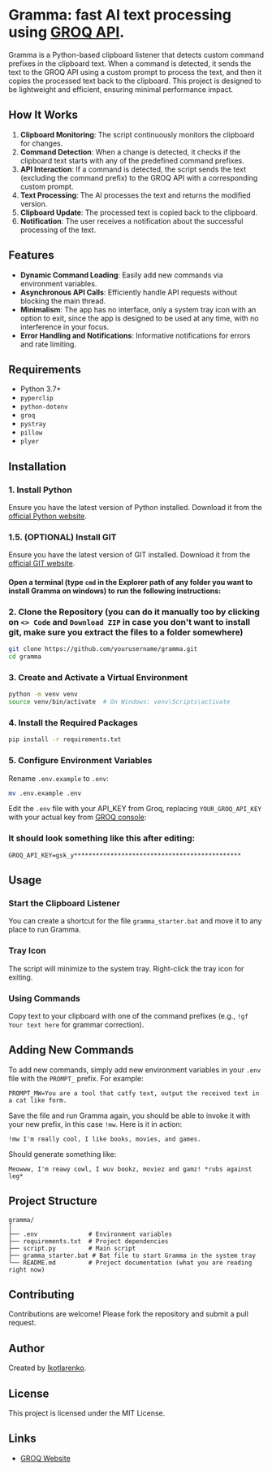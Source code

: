 # Gramma: fast AI text processing using [GROQ API](https://groq.com/).

Gramma is a Python-based clipboard listener that detects custom command prefixes in the clipboard text. When a command is detected, it sends the text to the GROQ API using a custom prompt to process the text, and then it copies the processed text back to the clipboard. This project is designed to be lightweight and efficient, ensuring minimal performance impact.

## How It Works

1. **Clipboard Monitoring**: The script continuously monitors the clipboard for changes.
2. **Command Detection**: When a change is detected, it checks if the clipboard text starts with any of the predefined command prefixes.
3. **API Interaction**: If a command is detected, the script sends the text (excluding the command prefix) to the GROQ API with a corresponding custom prompt.
4. **Text Processing**: The AI processes the text and returns the modified version.
5. **Clipboard Update**: The processed text is copied back to the clipboard.
6. **Notification**: The user receives a notification about the successful processing of the text.

## Features

- **Dynamic Command Loading**: Easily add new commands via environment variables.
- **Asynchronous API Calls**: Efficiently handle API requests without blocking the main thread.
- **Minimalism**: The app has no interface, only a system tray icon with an option to exit, since the app is designed to be used at any time, with no interference in your focus.
- **Error Handling and Notifications**: Informative notifications for errors and rate limiting.

## Requirements

- Python 3.7+
- `pyperclip`
- `python-dotenv`
- `groq`
- `pystray`
- `pillow`
- `plyer`

## Installation

### 1. Install Python

Ensure you have the latest version of Python installed. Download it from the [official Python website](https://www.python.org/downloads/).

### 1.5. (OPTIONAL) Install GIT

Ensure you have the latest version of GIT installed. Download it from the [official GIT website](https://git-scm.com/downloads).

#### Open a terminal (type `cmd` in the Explorer path of any folder you want to install Gramma on windows) to run the following instructions:

### 2. Clone the Repository (you can do it manually too by clicking on `<> Code` and `Download ZIP` in case you don't want to install git, make sure you extract the files to a folder somewhere)

```sh
git clone https://github.com/yourusername/gramma.git
cd gramma
```

### 3. Create and Activate a Virtual Environment

```sh
python -m venv venv
source venv/bin/activate  # On Windows: venv\Scripts\activate
```

### 4. Install the Required Packages

```sh
pip install -r requirements.txt
```

### 5. Configure Environment Variables

Rename `.env.example` to `.env`:

```sh
mv .env.example .env
```

Edit the `.env` file with your API_KEY from Groq, replacing `YOUR_GROQ_API_KEY` with your actual key from [GROQ console](https://console.groq.com/keys):

### It should look something like this after editing:

```env
GROQ_API_KEY=gsk_y**********************************************
```

## Usage

### Start the Clipboard Listener

You can create a shortcut for the file `gramma_starter.bat` and move it to any place to run Gramma.

### Tray Icon

The script will minimize to the system tray. Right-click the tray icon for exiting.

### Using Commands

Copy text to your clipboard with one of the command prefixes (e.g., `!gf Your text here` for grammar correction).

## Adding New Commands

To add new commands, simply add new environment variables in your `.env` file with the `PROMPT_` prefix. For example:

```env
PROMPT_MW=You are a tool that catfy text, output the received text in a cat like form.
```

Save the file and run Gramma again, you should be able to invoke it with your new prefix, in this case `!mw`. Here is it in action:

```plaintext
!mw I'm really cool, I like books, movies, and games.
```

Should generate something like:

```plaintext
Meowww, I'm reawy cowl, I wuv bookz, moviez and gamz! *rubs against leg*
```

## Project Structure

```plaintext
gramma/
│
├── .env              # Environment variables
├── requirements.txt  # Project dependencies
├── script.py         # Main script
├── gramma_starter.bat # Bat file to start Gramma in the system tray
└── README.md         # Project documentation (what you are reading right now)
```

## Contributing

Contributions are welcome! Please fork the repository and submit a pull request.

## Author

Created by [lkotlarenko](https://github.com/lkotlarenko).

## License

This project is licensed under the MIT License.

## Links

- [GROQ Website](https://groq.com/)
